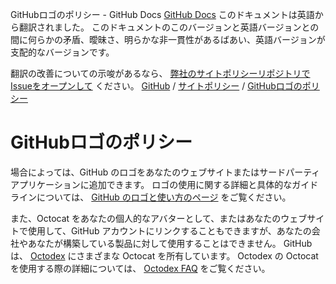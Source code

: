 GitHubロゴのポリシー - GitHub Docs
[GitHub Docs](/ja)
このドキュメントは英語から翻訳されました。 このドキュメントのこのバージョンと英語バージョンとの間に何らかの矛盾、曖昧さ、明らかな非一貫性があるばあい、英語バージョンが支配的なバージョンです。

翻訳の改善についての示唆があるなら、
[弊社のサイトポリシーリポジトリでIssueをオープンして](https://github.com/github/site-policy/issues)
ください。
[GitHub](/ja/github)
/
[サイトポリシー](/ja/github/site-policy)
/
[GitHubロゴのポリシー](/ja/github/site-policy/github-logo-policy)

# GitHubロゴのポリシー

場合によっては、GitHub のロゴをあなたのウェブサイトまたはサードパーティアプリケーションに追加できます。 ロゴの使用に関する詳細と具体的なガイドラインについては、
[GitHub のロゴと使い方のページ](https://github.com/logos)
をご覧ください。

また、Octocat をあなたの個人的なアバターとして、またはあなたのウェブサイトで使用して、GitHub アカウントにリンクすることもできますが、あなたの会社やあなたが構築している製品に対して使用することはできません。 GitHub は、
[Octodex](https://octodex.github.com/)
にさまざまな Octocat を所有しています。 Octodex の Octocat を使用する際の詳細については、
[Octodex FAQ](https://octodex.github.com/faq/)
をご覧ください。
